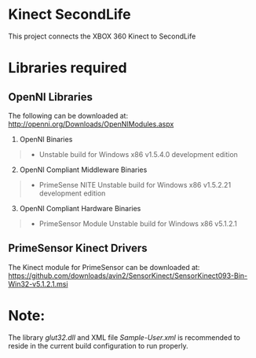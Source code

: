 Kinect SecondLife
=================
This project connects the XBOX 360 Kinect to SecondLife

Libraries required
==================
OpenNI Libraries
----------------
The following can be downloaded at: http://openni.org/Downloads/OpenNIModules.aspx

1. OpenNI Binaries
> * Unstable build for Windows x86 v1.5.4.0 development edition
2. OpenNI Compliant Middleware Binaries 
> * PrimeSense NITE Unstable build for Windows x86 v1.5.2.21 development edition
3. OpenNI Compliant Hardware Binaries
> * PrimeSensor Module Unstable build for Windows x86 v5.1.2.1

PrimeSensor Kinect Drivers
--------------------------
The Kinect module for PrimeSensor can be downloaded at: https://github.com/downloads/avin2/SensorKinect/SensorKinect093-Bin-Win32-v5.1.2.1.msi

Note:
=====
The library *glut32.dll* and XML file *Sample-User.xml* is recommended to reside in the current build configuration to run properly. 